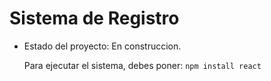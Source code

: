 <h1>Sistema de Registro </h1>

- Estado del proyecto: En construccion.

  Para ejecutar el sistema, debes poner:
  ```npm install react```
